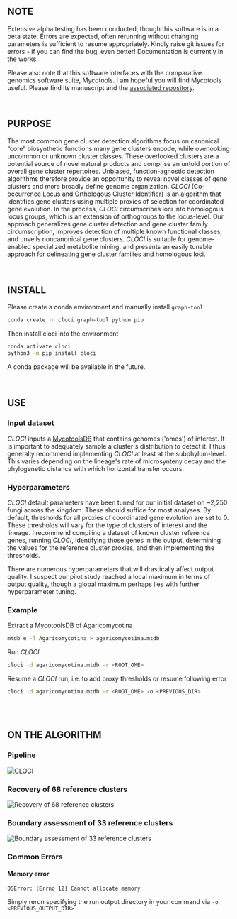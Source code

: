 ## NOTE
Extensive alpha testing has been conducted, though this software is in a beta state. Errors are expected, often rerunning without changing parameters is sufficient to resume appropriately. 
Kindly raise git issues for errors - if you can find the bug, even better!
Documentation is currently in the works.

Please also note that this software interfaces with the comparative genomics
software suite, Mycotools. I am hopeful you will find Mycotools useful. Please
find its manuscript and the [associated repository](https://github.com/xonq/mycotools).

<br />

## PURPOSE
The most common gene cluster detection algorithms focus on canonical “core”
biosynthetic functions many gene clusters encode, while overlooking uncommon or
unknown cluster classes. These overlooked clusters are a potential source of
novel natural products and comprise an untold portion of overall gene cluster
repertoires. Unbiased, function-agnostic detection algorithms therefore provide
an opportunity to reveal novel classes of gene clusters and more broadly define
genome organization. *CLOCI* (Co-occurrence Locus and Orthologous Cluster
Identifier) is an algorithm that identifies gene clusters using multiple
proxies of selection for coordinated gene evolution. In the process, *CLOCI*
circumscribes loci into homologous locus groups, which is an extension of
orthogroups to the locus-level. Our approach generalizes gene cluster detection and gene cluster family circumscription, improves detection of multiple known functional classes, and unveils noncanonical gene clusters. *CLOCI* is suitable for genome-enabled specialized metabolite mining, and presents an easily tunable approach for delineating gene cluster families and homologous loci.

<br />

## INSTALL
Please create a conda environment and manually install `graph-tool`
```bash
conda create -n cloci graph-tool python pip
```

Then install cloci into the environment
```bash
conda activate cloci
python3 -m pip install cloci
```

A conda package will be available in the future.

<br />

## USE

### Input dataset
*CLOCI* inputs a [MycotoolsDB](https://github.com/xonq/mycotools)
that contains genomes ('omes') of interest. It is important
to adequately sample a cluster's distribution to detect it. I thus generally 
recommend implementing *CLOCI* at least at the subphylum-level. This varies
depending on the lineage's rate of microsynteny decay and the phylogenetic distance 
with which horizontal transfer occurs. 

### Hyperparameters
*CLOCI* default parameters have been tuned for our initial dataset on ~2,250
fungi across the kingdom. These should suffice for most analyses. By default,
thresholds for all proxies of coordinated gene evolution are set to 0. 
These thresholds will vary for the type of clusters of interest and the
lineage. I recommend compiling a dataset of known cluster reference genes,
running *CLOCI*, identifying those genes in the output, determining the
values for the reference cluster proxies, and then implementing the thresholds.

There are numerous hyperparameters that will drastically affect output quality. 
I suspect our pilot study reached a local maximum in terms of output quality, 
though a global maximum perhaps lies with further hyperparameter tuning. 

### Example
Extract a MycotoolsDB of Agaricomycotina
```bash
mtdb e -l Agaricomycotina > agaricomycotina.mtdb
```

Run *CLOCI*
```bash
cloci -d agaricomycotina.mtdb -r <ROOT_OME>
```

Resume a *CLOCI* run, i.e. to add proxy thresholds or resume following error
```bash
cloci -d agaricomycotina.mtdb -r <ROOT_OME> -o <PREVIOUS_DIR>
```

<br /><br />


## ON THE ALGORITHM
### Pipeline
![*CLOCI*](https://gitlab.com/xonq/cloci/-/raw/master/etc/pipeline.png)

### Recovery of 68 reference clusters
![Recovery of 68 reference clusters](https://gitlab.com/xonq/cloci/-/raw/master/etc/recovery.png)

### Boundary assessment of 33 reference clusters
![Boundary assessment of 33 reference
clusters](https://gitlab.com/xonq/cloci/-/raw/master/etc/boundaries.png)

### Common Errors
#### Memory error
```
OSError: [Errno 12] Cannot allocate memory
```

Simply rerun specifying the run output directory in your command via 
`-o <PREVIOUS_OUTPUT_DIR>`
